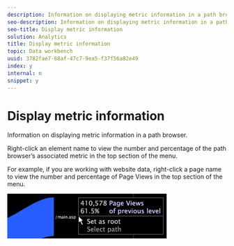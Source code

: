 ```yaml
---
description: Information on displaying metric information in a path browser.
seo-description: Information on displaying metric information in a path browser.
seo-title: Display metric information
solution: Analytics
title: Display metric information
topic: Data workbench
uuid: 3782fae7-68af-47c7-9ea5-f37f56a82e49
index: y
internal: n
snippet: y
---
```


# Display metric information

Information on displaying metric information in a path browser.

Right-click an element name to view the number and percentage of the path browser’s associated metric in the top section of the menu.

For example, if you are working with website data, right-click a page name to view the number and percentage of Page Views in the top section of the menu.

![](assets/vis_PathBrowser_info.png)

